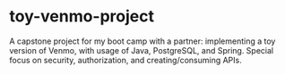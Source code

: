 # toy-venmo-project
A capstone project for my boot camp with a partner: implementing a toy version of Venmo, with usage of Java, PostgreSQL, and Spring. Special focus on security, authorization, and creating/consuming APIs.
